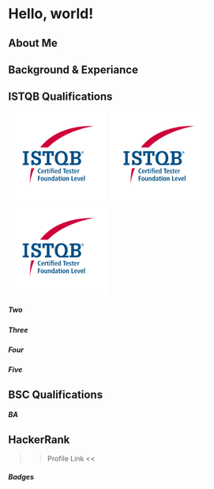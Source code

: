 <!doctype html>
<html lang="en">
  <head>
    <meta charset="utf-8">
    <meta name="viewport" content="width=device-width, initial-scale=1">
    <title>Bootstrap demo</title>
    <link href="https://cdn.jsdelivr.net/npm/bootstrap@5.3.3/dist/css/bootstrap.min.css" rel="stylesheet" integrity="sha384-QWTKZyjpPEjISv5WaRU9OFeRpok6YctnYmDr5pNlyT2bRjXh0JMhjY6hW+ALEwIH" crossorigin="anonymous">
  </head>
  <body>
    <h1>Hello, world!</h1>
    <script src="https://cdn.jsdelivr.net/npm/bootstrap@5.3.3/dist/js/bootstrap.bundle.min.js" integrity="sha384-YvpcrYf0tY3lHB60NNkmXc5s9fDVZLESaAA55NDzOxhy9GkcIdslK1eN7N6jIeHz" crossorigin="anonymous"></script>
  </body>
</html>

## About Me

## Background & Experiance

## ISTQB Qualifications

<img src="https://github.com/MarkJamesKemp/MarkJamesKemp/blob/main/CTFL.png?raw=true" alt="drawing" width="200"/>
<img src="https://github.com/MarkJamesKemp/MarkJamesKemp/blob/main/CTFL.png?raw=true" alt="drawing" width="200"/>
<img src="https://github.com/MarkJamesKemp/MarkJamesKemp/blob/main/CTFL.png?raw=true" alt="drawing" width="200"/>

##### Two

##### Three

##### Four

##### Five

## BSC Qualifications

##### BA

## HackerRank 

>> Profile Link <<

##### Badges
